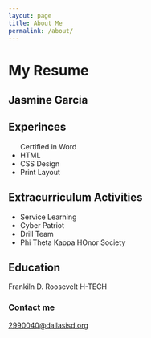 ```yaml
---
layout: page
title: About Me
permalink: /about/
---
```


<h1>My Resume</h1>
<h2>Jasmine Garcia</h2>

<h2>Experinces</h2>
<ul
   <li>Certified in Word</li>
  <li>HTML</li>
   <li>CSS Design</li>
  <li>Print Layout</li>
  
</ul>

<h2>Extracurriculum Activities</h2>
<ul>
  <li>Service Learning</li>
  <li>Cyber Patriot</li>
  <li>Drill Team</li>
  <li>Phi Theta Kappa HOnor Society</li>
  </ul>

<h2>Education</h2>
<p>Frankiln D. Roosevelt H-TECH</p>

### Contact me

[2990040@dallasisd.org](mailto:2990040@dallasisd.org)
